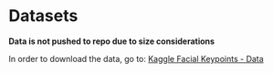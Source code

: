 # Datasets

**Data is not pushed to repo due to size considerations**

In order to download the data, go to: [Kaggle Facial Keypoints - Data](https://www.kaggle.com/c/facial-keypoints-detection/data)

